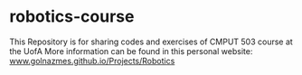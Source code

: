 # robotics-course
This Repository is for sharing codes and exercises of CMPUT 503 course at the UofA
More information can be found in this personal website: www.golnazmes.github.io/Projects/Robotics

